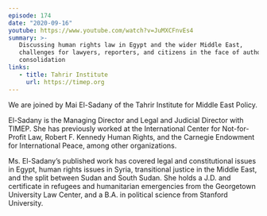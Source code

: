 ```yaml
---
episode: 174
date: "2020-09-16"
youtube: https://www.youtube.com/watch?v=JuMXCFnvEs4
summary: >-
   Discussing human rights law in Egypt and the wider Middle East,
   challenges for lawyers, reporters, and citizens in the face of authoritarian
   consolidation
links:
   - title: Tahrir Institute
     url: https://timep.org
---
```

We are joined by Mai El-Sadany of the Tahrir Institute for Middle East Policy.

El-Sadany is the Managing Director and Legal and Judicial Director with
TIMEP. She has previously worked at the International Center for Not-for-Profit
Law, Robert F. Kennedy Human Rights, and the Carnegie Endowment for
International Peace, among other organizations.

Ms. El-Sadany’s published work has covered legal and constitutional issues in
Egypt, human rights issues in Syria, transitional justice in the Middle East,
and the split between Sudan and South Sudan. She holds a J.D. and certificate
in refugees and humanitarian emergencies from the Georgetown University Law
Center, and a B.A. in political science from Stanford University.

